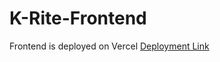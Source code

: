 # K-Rite-Frontend
Frontend is deployed on Vercel
[ Deployment Link](https://k-rite-frontend.vercel.app)
